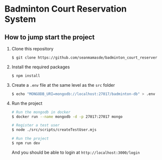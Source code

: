 # Badminton Court Reservation System

## How to jump start the project

1. Clone this repository
    ```bash
    $ git clone https://github.com/seanmamasde/badminton_court_reserver.git; cd badminton_court_reserver
    ```
2. Install the required packages
    ```bash
    $ npm install
    ```
3. Create a `.env` file at the same level as the `src` folder
   ```bash
   $ echo "MONGODB_URI=mongodb://localhost:27017/badminton-db" > .env
   ```
4. Run the project
    ```bash
    # Run the mongodb in docker
    $ docker run --name mongodb -d -p 27017:27017 mongo

    # Register a test user
    $ node ./src/scripts/createTestUser.mjs

    # Run the project
    $ npm run dev
    ```
    And you should be able to login at `http://localhost:3000/login`
